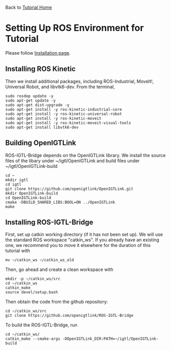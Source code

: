 Back to [Tutorial Home](https://rosmed.github.io/)

Setting Up ROS Environment for Tutorial
========================================

Please follow [Installation page](http://wiki.ros.org/kinetic/Installation/Ubuntu).

Installing ROS Kinetic
----------------------

Then we install additional packages, including ROS-Industrial, MoveIt!, Universal Robot, and libvtk6-dev. From the terminal,
~~~~
sudo rosdep update -y
sudo apt-get update -y
sudo apt-get dist-upgrade -y
sudo apt-get install -y ros-kinetic-industrial-core
sudo apt-get install -y ros-kinetic-universal-robot
sudo apt-get install -y ros-kinetic-moveit
sudo apt-get install -y ros-kinetic-moveit-visual-tools
sudo apt-get install libvtk6-dev
~~~~

Building OpenIGTLink
--------------------

ROS-IGTL-Bridge depends on the OpenIGTLink library. We install the source files of the libary under ~/igtl/OpenIGTLink and build files under ~/igtl/OpenIGTLink-build
~~~~
cd ~
mkdir igtl
cd igtl
git clone https://github.com/openigtlink/OpenIGTLink.git
mkdir OpenIGTLink-build
cd OpenIGTLink-build
cmake -DBUILD_SHARED_LIBS:BOOL=ON ../OpenIGTLink
make
~~~~

Installing ROS-IGTL-Bridge
--------------------------

First, set up catkin working directory (if it has not been set up). We will use the standard ROS workspace "catkin_ws". If you already have an existing one, we recommend you to move it elsewhere for the duration of this tutorial with
~~~~
mv ~/catkin_ws ~/catkin_ws_old
~~~~
Then, go ahead and create a clean workspace with
~~~~
mkdir -p ~/catkin_ws/src
cd ~/catkin_ws
catkin_make
source devel/setup.bash
~~~~

Then obtain the code from the github repository:
~~~~
cd ~/catkin_ws/src
git clone https://github.com/openigtlink/ROS-IGTL-Bridge
~~~~

To build the ROS-IGTL-Bridge, run
~~~~
cd ~/catkin_ws/
catkin_make --cmake-args -DOpenIGTLink_DIR:PATH=~/igtl/OpenIGTLink-build
~~~~



